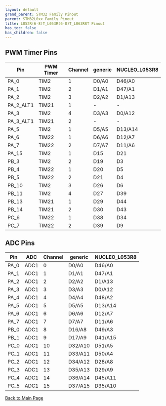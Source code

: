 ```yaml
---
layout: default
grand_parent: STM32 Family Pinout
parent: STM32L0xx Family Pinout
title: L052R(6-8)T_L053R(6-8)T_L063R8T Pinout
has_toc: false
has_children: false
---
```


## PWM Timer Pins

| Pin | PWM Timer | Channel | generic | NUCLEO_L053R8 |
| --- | --- | --- | --- | --- |
| PA_0 | TIM2 | 1 | D0/A0 | D46/A0 |
| PA_1 | TIM2 | 2 | D1/A1 | D47/A1 |
| PA_2 | TIM2 | 3 | D2/A2 | D1/A13 |
| PA_2_ALT1 | TIM21 | 1 | - | - |
| PA_3 | TIM2 | 4 | D3/A3 | D0/A12 |
| PA_3_ALT1 | TIM21 | 2 | - | - |
| PA_5 | TIM2 | 1 | D5/A5 | D13/A14 |
| PA_6 | TIM22 | 1 | D6/A6 | D12/A7 |
| PA_7 | TIM22 | 2 | D7/A7 | D11/A6 |
| PA_15 | TIM2 | 1 | D15 | D21 |
| PB_3 | TIM2 | 2 | D19 | D3 |
| PB_4 | TIM22 | 1 | D20 | D5 |
| PB_5 | TIM22 | 2 | D21 | D4 |
| PB_10 | TIM2 | 3 | D26 | D6 |
| PB_11 | TIM2 | 4 | D27 | D39 |
| PB_13 | TIM21 | 1 | D29 | D44 |
| PB_14 | TIM21 | 2 | D30 | D43 |
| PC_6 | TIM22 | 1 | D38 | D34 |
| PC_7 | TIM22 | 2 | D39 | D9 |


## ADC Pins

| Pin | ADC | Channel | generic | NUCLEO_L053R8 |
| --- | --- | --- | --- | --- |
| PA_0 | ADC1 | 0 | D0/A0 | D46/A0 |
| PA_1 | ADC1 | 1 | D1/A1 | D47/A1 |
| PA_2 | ADC1 | 2 | D2/A2 | D1/A13 |
| PA_3 | ADC1 | 3 | D3/A3 | D0/A12 |
| PA_4 | ADC1 | 4 | D4/A4 | D48/A2 |
| PA_5 | ADC1 | 5 | D5/A5 | D13/A14 |
| PA_6 | ADC1 | 6 | D6/A6 | D12/A7 |
| PA_7 | ADC1 | 7 | D7/A7 | D11/A6 |
| PB_0 | ADC1 | 8 | D16/A8 | D49/A3 |
| PB_1 | ADC1 | 9 | D17/A9 | D41/A15 |
| PC_0 | ADC1 | 10 | D32/A10 | D51/A5 |
| PC_1 | ADC1 | 11 | D33/A11 | D50/A4 |
| PC_2 | ADC1 | 12 | D34/A12 | D28/A8 |
| PC_3 | ADC1 | 13 | D35/A13 | D29/A9 |
| PC_4 | ADC1 | 14 | D36/A14 | D45/A11 |
| PC_5 | ADC1 | 15 | D37/A15 | D35/A10 |


[Back to Main Page](../../)